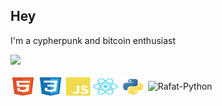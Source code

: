 ## Hey
  I'm a cypherpunk and bitcoin enthusiast
<div>
  <img height="170em" src="https://upload.wikimedia.org/wikipedia/commons/2/27/Anarcho-Gadsden_flag.svg"/>
</div>

<div style="display: inline_block"><br>
  <img align="center" alt="Rafat-HTML" height="30" width="40" src="https://raw.githubusercontent.com/devicons/devicon/master/icons/html5/html5-original.svg"/>
  <img align="center" alt="Rafat-CSS" height="30" width="40" src="https://raw.githubusercontent.com/devicons/devicon/master/icons/css3/css3-original.svg"/>
  <img align="center" alt="Rafat-Js" height="30" width="40" src="https://raw.githubusercontent.com/devicons/devicon/master/icons/javascript/javascript-plain.svg"/>
  <img align="center" alt="Rafat-React" height="30" width="40" src="https://raw.githubusercontent.com/devicons/devicon/master/icons/react/react-original.svg"/>
  <img align="center" alt="Rafat-Python" height="30" width="40" src="https://raw.githubusercontent.com/devicons/devicon/master/icons/python/python-original.svg"/>
  <img align="center" alt="Rafat-Python" height="30" width="40" src="https://cdn.jsdelivr.net/gh/devicons/devicon@latest/icons/azuresqldatabase/azuresqldatabase-original.svg"/>
</div>
